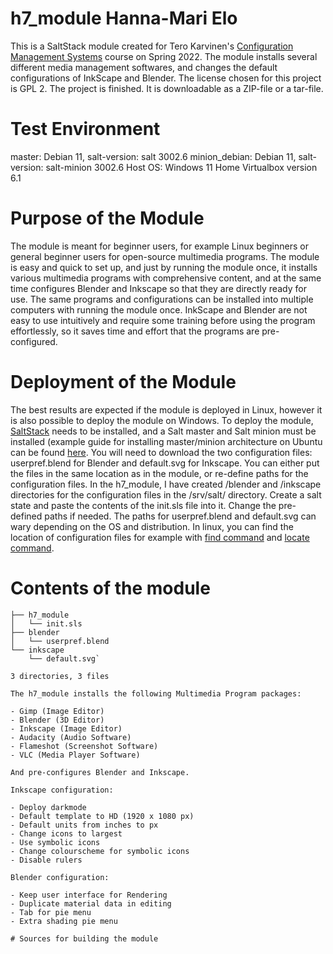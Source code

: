 # h7_module Hanna-Mari Elo

This is a SaltStack module created for Tero Karvinen's [Configuration Management Systems](https://terokarvinen.com/2021/configuration-management-systems-2022-spring/) course on Spring 2022. The module installs several different media management softwares, and changes the default configurations of InkScape and Blender. The license chosen for this project is GPL 2. The project is finished. It is downloadable as a ZIP-file or a tar-file.

# Test Environment

master: Debian 11, salt-version: salt 3002.6
minion_debian: Debian 11, salt-version: salt-minion 3002.6
Host OS: Windows 11 Home
Virtualbox version 6.1

# Purpose of the Module

The module is meant for beginner users, for example Linux beginners or general beginner users for open-source multimedia programs. The module is easy and quick to set up, and just by running the module once, it installs various multimedia programs with comprehensive content, and at the same time configures Blender and Inkscape so that they are directly ready for use. The same programs and configurations can be installed into multiple computers with running the module once. InkScape and Blender are not easy to use intuitively and require some training before using the program effortlessly, so it saves time and effort that the programs are pre-configured.

# Deployment of the Module

The best results are expected if the module is deployed in Linux, however it is also possible to deploy the module on Windows. To deploy the module, [SaltStack](https://docs.saltproject.io/en/getstarted/) needs to be installed, and a Salt master and Salt minion must be installed (example guide for installing master/minion architecture on Ubuntu can be found [here](https://terokarvinen.com/2018/salt-quickstart-salt-stack-master-and-slave-on-ubuntu-linux/). You will need to download the two configuration files: userpref.blend for Blender and default.svg for Inkscape. You can either put the files in the same location as in the module, or re-define paths for the configuration files. In the h7_module, I have created /blender and /inkscape directories for the configuration files in the /srv/salt/ directory. Create a salt state and paste the contents of the init.sls file into it. Change the pre-defined paths if needed. The paths for userpref.blend and default.svg can wary depending on the OS and distribution. In linux, you can find the location of configuration files for example with [find command](https://www.geeksforgeeks.org/find-command-in-linux-with-examples/) and [locate command](https://linuxize.com/post/locate-command-in-linux/). 

# Contents of the module

```/srv/salt    
├── h7_module
│   └── init.sls
├── blender
│   └── userpref.blend
└── inkscape
    └── default.svg`

3 directories, 3 files

The h7_module installs the following Multimedia Program packages: 

- Gimp (Image Editor) 
- Blender (3D Editor) 
- Inkscape (Image Editor) 
- Audacity (Audio Software) 
- Flameshot (Screenshot Software) 
- VLC (Media Player Software)

And pre-configures Blender and Inkscape.

Inkscape configuration:

- Deploy darkmode
- Default template to HD (1920 x 1080 px)
- Default units from inches to px
- Change icons to largest
- Use symbolic icons
- Change colourscheme for symbolic icons
- Disable rulers

Blender configuration:

- Keep user interface for Rendering
- Duplicate material data in editing
- Tab for pie menu
- Extra shading pie menu

# Sources for building the module

